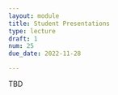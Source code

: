 ```yaml
---
layout: module
title: Student Presentations
type: lecture
draft: 1
num: 25
due_date: 2022-11-28

---
```


TBD